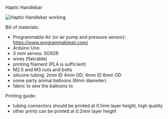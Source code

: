 Haptic Handlebar

![Haptic Handlebar working](https://user-images.githubusercontent.com/47333175/150306453-425dc789-4dcb-47bc-8392-a6d6010712dc.gif)

Bill of materials:
- Programmable Air (or air pump and pressure sensor): https://www.programmableair.com/
- Arduino Uno
- 3 mini servos: SG92R
- wires (flatcable)
- printing filament (PLA is sufficient)
- M2.5 and M3 nuts and bolts
- silicone tubing: 2mm ID 4mm OD; 4mm ID 6mm OD
- some party animal balloons (6mm diameter)
- fabric to sew the balloons to


Printing guide:
- tubing connectors should be printed at 0.1mm layer height, high quality
- other prints can be printed at 0.2mm layer height

